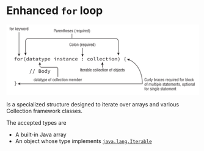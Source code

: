 # Enhanced `for` loop

![for-each basic syntax](../assets/for_each_basic_syntax.png)

Is a specialized structure designed to iterate over arrays and various Collection framework classes.

The accepted types are

- A built-in Java array
- An object whose type implements [`java.lang.Iterable`](https://docs.oracle.com/en/java/javase/11/docs/api/java.base/java/lang/Iterable.html)

